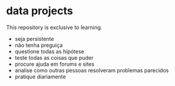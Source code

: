 # data projects

This repository is exclusive to learning.

- seja persistente
- não tenha preguiça
- questione todas as hipótese
- teste todas as coisas que puder
- procure ajuda em forums e sites
- analise como outras pessoas resolveram problemas parecidos
- pratique diariamente
